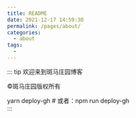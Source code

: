 ```yaml
---
title: README
date: 2021-12-17 14:59:30
permalink: /pages/about/
categories:
  - about
tags:
  - 
---
```


::: tip 欢迎来到斑马庄园博客

©斑马庄园版权所有

yarn deploy-gh # 或者：npm run deploy-gh    
:::
